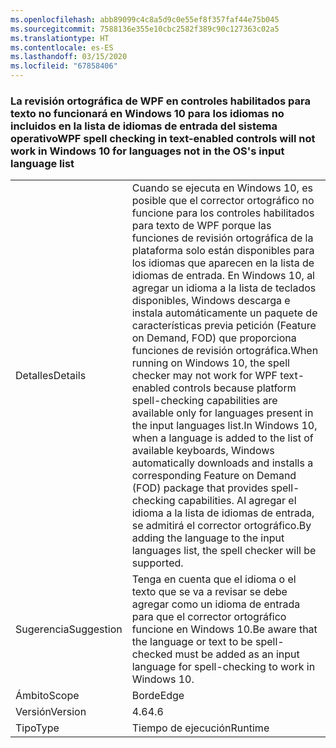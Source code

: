 ```yaml
---
ms.openlocfilehash: abb89099c4c8a5d9c0e55ef8f357faf44e75b045
ms.sourcegitcommit: 7588136e355e10cbc2582f389c90c127363c02a5
ms.translationtype: HT
ms.contentlocale: es-ES
ms.lasthandoff: 03/15/2020
ms.locfileid: "67858406"
---
```

### <a name="wpf-spell-checking-in-text-enabled-controls-will-not-work-in-windows-10-for-languages-not-in-the-oss-input-language-list"></a><span data-ttu-id="3b40c-101">La revisión ortográfica de WPF en controles habilitados para texto no funcionará en Windows 10 para los idiomas no incluidos en la lista de idiomas de entrada del sistema operativo</span><span class="sxs-lookup"><span data-stu-id="3b40c-101">WPF spell checking in text-enabled controls will not work in Windows 10 for languages not in the OS's input language list</span></span>

|   |   |
|---|---|
|<span data-ttu-id="3b40c-102">Detalles</span><span class="sxs-lookup"><span data-stu-id="3b40c-102">Details</span></span>|<span data-ttu-id="3b40c-103">Cuando se ejecuta en Windows 10, es posible que el corrector ortográfico no funcione para los controles habilitados para texto de WPF porque las funciones de revisión ortográfica de la plataforma solo están disponibles para los idiomas que aparecen en la lista de idiomas de entrada. En Windows 10, al agregar un idioma a la lista de teclados disponibles, Windows descarga e instala automáticamente un paquete de características previa petición (Feature on Demand, FOD) que proporciona funciones de revisión ortográfica.</span><span class="sxs-lookup"><span data-stu-id="3b40c-103">When running on Windows 10, the spell checker may not work for WPF text-enabled controls because platform spell-checking capabilities are available only for languages present in the input languages list.In Windows 10, when a language is added to the list of available keyboards, Windows automatically downloads and installs a corresponding Feature on Demand (FOD) package that provides spell-checking capabilities.</span></span> <span data-ttu-id="3b40c-104">Al agregar el idioma a la lista de idiomas de entrada, se admitirá el corrector ortográfico.</span><span class="sxs-lookup"><span data-stu-id="3b40c-104">By adding the language to the input languages list, the spell checker will be supported.</span></span>|
|<span data-ttu-id="3b40c-105">Sugerencia</span><span class="sxs-lookup"><span data-stu-id="3b40c-105">Suggestion</span></span>|<span data-ttu-id="3b40c-106">Tenga en cuenta que el idioma o el texto que se va a revisar se debe agregar como un idioma de entrada para que el corrector ortográfico funcione en Windows 10.</span><span class="sxs-lookup"><span data-stu-id="3b40c-106">Be aware that the language or text to be spell-checked must be added as an input language for spell-checking to work in Windows 10.</span></span>|
|<span data-ttu-id="3b40c-107">Ámbito</span><span class="sxs-lookup"><span data-stu-id="3b40c-107">Scope</span></span>|<span data-ttu-id="3b40c-108">Borde</span><span class="sxs-lookup"><span data-stu-id="3b40c-108">Edge</span></span>|
|<span data-ttu-id="3b40c-109">Versión</span><span class="sxs-lookup"><span data-stu-id="3b40c-109">Version</span></span>|<span data-ttu-id="3b40c-110">4.6</span><span class="sxs-lookup"><span data-stu-id="3b40c-110">4.6</span></span>|
|<span data-ttu-id="3b40c-111">Tipo</span><span class="sxs-lookup"><span data-stu-id="3b40c-111">Type</span></span>|<span data-ttu-id="3b40c-112">Tiempo de ejecución</span><span class="sxs-lookup"><span data-stu-id="3b40c-112">Runtime</span></span>|
